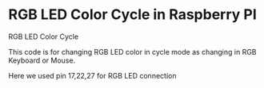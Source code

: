 # RGB LED Color Cycle in Raspberry PI
RGB LED Color Cycle 

This code is for changing RGB LED color in cycle mode  as changing in RGB Keyboard or Mouse.

Here we used pin 17,22,27 for RGB LED connection
